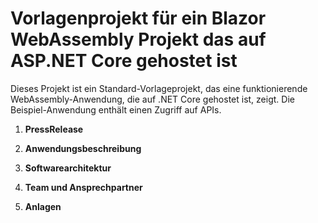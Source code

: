 # Vorlagenprojekt für ein Blazor WebAssembly Projekt das auf ASP.NET Core gehostet ist

Dieses Projekt ist ein Standard-Vorlageprojekt, das eine funktionierende WebAssembly-Anwendung, die auf .NET Core gehostet ist, zeigt. Die Beispiel-Anwendung enthält einen Zugriff auf APIs.


1. **PressRelease**



2. **Anwendungsbeschreibung**



3. **Softwarearchitektur**


4. **Team und Ansprechpartner**



5. **Anlagen**

